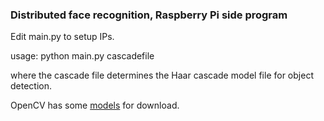 ### Distributed face recognition, Raspberry Pi side program

Edit main.py to setup IPs.

usage:
python main.py cascadefile

where the cascade file determines the Haar cascade model file for object detection.


OpenCV has some [models](https://github.com/opencv/opencv/tree/master/data) for download.

